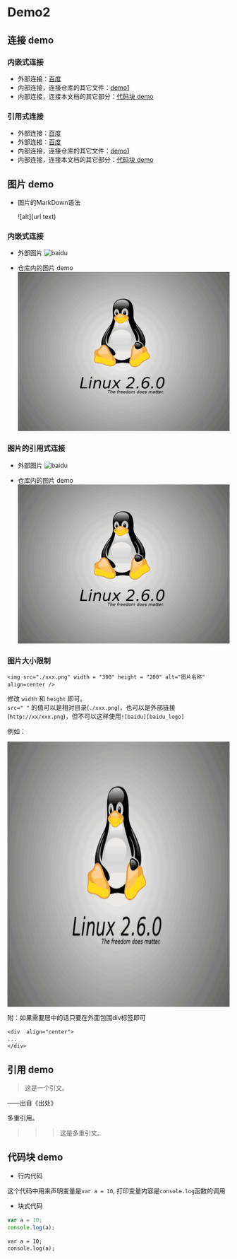 # Demo2

## 连接 demo

### 内嵌式连接

- 外部连接：[百度](http://www.baidu.com)
- 内部连接，连接仓库的其它文件：[demo1](demo1.md)
- 内部连接，连接本文档的其它部分：[代码块 demo](demo2.md#代码块-demo)

### 引用式连接

- 外部连接：[百度]
- 外部连接：[百度][baidu]
- 内部连接，连接仓库的其它文件：[demo1]
- 内部连接，连接本文档的其它部分：[代码块 demo]

## 图片 demo

- 图片的MarkDown语法  

	![alt](url text)

### 内嵌式连接  
- 外部图片
![baidu](https://www.baidu.com/img/bd_logo1.png "百度网站")

- 仓库内的图片 demo  
![](images/Linux.png)

### 图片的引用式连接  
- 外部图片
![baidu][baidu_logo]

- 仓库内的图片 demo  
![][linux_logo]

### 图片大小限制
`<img src="./xxx.png" width = "300" height = "200" alt="图片名称" align=center />`

修改 `width` 和 `height` 即可。  
`src=" "` 的值可以是相对目录(`./xxx.png`)，也可以是外部链接(`http://xx/xxx.png`)，但不可以这样使用`![baidu][baidu_logo]`

例如：

<img src="images/Linux.png" width="600" height="600" alt="编译器和连接器" align=center />

附：如果需要居中的话只要在外面包围div标签即可
```
<div  align="center">    
...
</div>
```

## 引用 demo

> 这是一个引文。  

——出自《出处》

多重引用。

>>> 这是多重引文。

## 代码块 demo

- 行内代码

这个代码中用来声明变量是`var a = 10`, 打印变量内容是`console.log`函数的调用

- 块式代码

```javascript
var a = 10;
console.log(a);
```

    var a = 10;
    console.log(a);  


<!--- 下面是本文档中用到的连接 -->
[百度]: http://www.baidu.com
[baidu]: http://www.baidu.com
[demo1]:demo1.md
[代码块 demo]:demo2.md#代码块-demo

[baidu_logo]: https://www.baidu.com/img/bd_logo1.png
[linux_logo]: images/Linux.png
